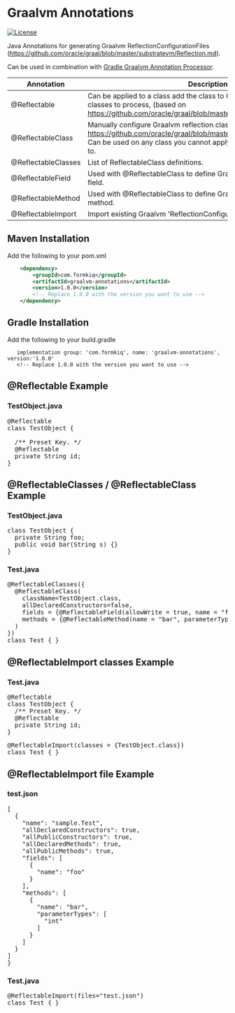 # Graalvm Annotations

[![License](https://img.shields.io/badge/License-Apache%202.0-blue.svg)](https://opensource.org/licenses/Apache-2.0)

Java Annotations for generating Graalvm ReflectionConfigurationFiles (https://github.com/oracle/graal/blob/master/substratevm/Reflection.md).

Can be used in combination with [Gradle Graalvm Annotation Processor](https://github.com/formkiq/graalvm-annotations-processor).

|Annotation|Description|
|--------------|--------------------------|
| @Reflectable |  Can be  applied to a class add the class to Graalvm's list of reflection classes to process, (based on https://github.com/oracle/graal/blob/master/substratevm/Reflection.md). |
| @ReflectableClass | Manually configure Graalvm reflection class (based on https://github.com/oracle/graal/blob/master/substratevm/Reflection.md). Can be used on any class you cannot apply the @Reflectable annotation to. |
@ReflectableClasses | List of ReflectableClass definitions. |
@ReflectableField | Used with @ReflectableClass to define Graalvm reflection for a class field. |
@ReflectableMethod | Used with @ReflectableClass to define Graalvm reflection for a class method. |
@ReflectableImport | Import existing Graalvm 'ReflectionConfigurationFiles' File. |

## Maven Installation
Add the following to your pom.xml

```xml
    <dependency>
        <groupId>com.formkiq</groupId>
        <artifactId>graalvm-annotations</artifactId>
        <version>1.0.0</version>
        <!-- Replace 1.0.0 with the version you want to use -->
    </dependency>
```

## Gradle Installation

Add the following to your build.gradle

```
   implementation group: 'com.formkiq', name: 'graalvm-annotations', version:'1.0.0'
   <!-- Replace 1.0.0 with the version you want to use -->
```

## @Reflectable Example

### TestObject.java
<pre>
@Reflectable
class TestObject {

  /** Preset Key. */
  @Reflectable
  private String id;
}
</pre>

## @ReflectableClasses / @ReflectableClass Example
### TestObject.java
<pre>
class TestObject {
  private String foo;
  public void bar(String s) {}
}
</pre>

### Test.java
<pre>
@ReflectableClasses({
  @ReflectableClass(
    className=TestObject.class,
    allDeclaredConstructors=false,
    fields = {@ReflectableField(allowWrite = true, name = "foo")},
    methods = {@ReflectableMethod(name = "bar", parameterTypes = {"java.lang.String"})}
  )
})
class Test { }
</pre>

## @ReflectableImport classes Example

### Test.java
<pre>
@Reflectable
class TestObject {
  /** Preset Key. */
  @Reflectable
  private String id;
}
</pre>
<pre>
@ReflectableImport(classes = {TestObject.class})
class Test { }
</pre>

## @ReflectableImport file Example

### test.json
<pre>
[
  {
    "name": "sample.Test",
    "allDeclaredConstructors": true,
    "allPublicConstructors": true,
    "allDeclaredMethods": true,
    "allPublicMethods": true,
    "fields": [
      {
        "name": "foo"
      }
    ],
    "methods": [
      {
        "name": "bar",
        "parameterTypes": [
          "int"
        ]
      }
    ]
  }
]
}
</pre>

### Test.java
<pre>
@ReflectableImport(files="test.json")
class Test { }
</pre>
